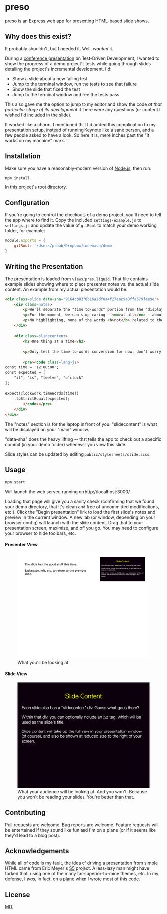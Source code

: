# preso

preso is an [Express][express] web app for presenting HTML-based slide shows.

## Why does this exist?

It probably shouldn't, but I needed it. Well, _wanted_ it.

During a [conference presentation][cm2020] on Test-Driven Development, I wanted to show the progress of a demo project's tests while going through slides detailing the project's incremental development. I'd:

- Show a slide about a new failing test
- Jump to the terminal window, run the tests to see that failure
- Show the slide that fixed the test
- Jump to the terminal window and see the tests pass

This also gave me the option to jump to my editor and show the code *at that particular stage of its development* if there were any questions (or content I wished I'd included in the slide).

It worked like a charm. I mentioned that I'd added this complication to my presentation setup, instead of running Keynote like a sane person, and a few people asked to have a look. So here it is, mere inches past the "it works on my machine" mark.

## Installation

Make sure you have a reasonably-modern version of [Node.js][node], then run:

```sh
npm install
```

In this project's root directory.

## Configuration

If you're going to control the checkouts of a demo project, you'll need to tell the app where to find it. Copy the included `settings-example.js` to `settings.js` and update the value of `gitRoot` to match your demo working folder, for example:

```js
module.exports = {
    gitRoot: '/Users/proub/Dropbox/codemash/demo'
}
```

## Writing the Presentation

The presentation is loaded from `views/pres.liquid`. That file contains example slides showing where to place presenter notes vs. the actual slide content. An example from my actual presentation would be:

```html
<div class=slide data-sha="9164cb0370b16a2df0a4f27eac9a8ffa579fee9e">
    <div class=notes>
        <p>We'll separate the "time-to-words" portion from the "display the words" portion.</p>
        <p>For the moment, we can stop caring — <em>at all</em> — about the rest.</p>
        <p>No highlighting, none of the words <b>not</b> related to the time.</p>
    </div>

    <div class=slidecontent>
        <h2>One thing at a time</h2>

        <p>Only test the time-to-words conversion for now, don't worry about the display.</p>

        <pre><code class=lang-js>
const time = '12:00:00';
const expected = [
    "it", "is", "twelve", "o'clock"
];

expect(clockwork.timeWords(time))
    .toStrictEqual(expected);
        </code></pre>
    </div>
</div>
```

The "notes" section is for the laptop in front of you. "slidecontent" is what will be displayed on your "main" window.

"data-sha" does the heavy lifting -- that tells the app to check out a specific commit (in your demo folder) whenever you view this slide.

Slide styles can be updated by editing `public/stylesheets/slide.scss`.

## Usage

```sh
npm start
```

Will launch the web server, running on http://localhost:3000/

Loading that page will give you a sanity check (confirming that we found your demo directory, that it's clean and free of uncommitted modifications, etc.). Click the "Begin presentation" link to load the first slide's notes and preview in the current window. A new tab (or window, depending on your browser config) will launch with the slide content. Drag that to your presentation screen, maximize, and off you go. You may need to configure your browser to hide toolbars, etc.

#### Presenter View

<figure>
    <img src=./i/presenter-view.png alt="Presenter view showing notes to the left, and a preview of the slide to the right">
    <figcaption>What you'll be looking at</figcaption>
</figure>

#### Slide View

<figure>
    <img src=./i/slide-view.png alt="The presentation view, showing just the slide content, full-screen">
    <figcaption>What your audience will be looking at. And you won't. Because you won't be reading your slides. You're better than that.</figcaption>
</figure>

## Contributing
Pull requests are welcome. Bug reports are welcome. Feature requests will be entertained if they sound like fun and I'm on a plane (or if it
seems like they'd lead to a blog post).

## Acknowledgements

While all of code is my fault, the idea of driving a presentation from simple HTML came from Eric Meyer's [S5][s5] project. A less-lazy man might have forked that, using one of the many far-superior-to-mine themes, etc. In my defense, I _was_, in fact, on a plane when I wrote most of this code.

## License
[MIT](https://choosealicense.com/licenses/mit/)

[express]: https://expressjs.com/
[node]: https://nodejs.org/
[cm2020]: https://roub.net/pres/codemash2020/
[s5]: https://meyerweb.com/eric/tools/s5/
